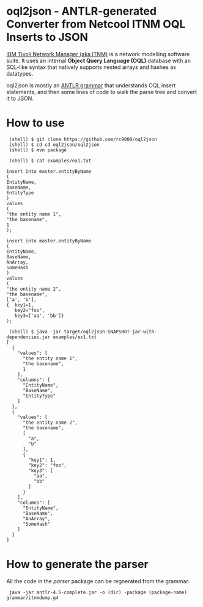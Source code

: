 # oql2json - ANTLR-generated Converter from Netcool ITNM OQL Inserts to JSON

[IBM Tivoli Network Manager (aka ITNM)](http://www-03.ibm.com/software/products/en/ibmtivolinetworkmanageripedition) 
is a network modelling software suite. It uses an internal **Object Query Language (OQL)** database with an SQL-like syntax that 
natively supports nested arrays and hashes as datatypes.

oql2json is mostly an [ANTLR grammar](https://github.com/rc9000/oql2json/blob/master/oql2json/grammar/ItnmDump.g4) 
that understands OQL insert statements, and then some lines of code to walk the parse tree and convert it to JSON.

# How to use 
 
     (shell) $ git clone https://github.com/rc9000/oql2json
     (shell) $ cd cd oql2json/oql2json
     (shell) $ mvn package
    
     (shell) $ cat examples/ex1.txt
    
    insert into master.entityByName
    (
    EntityName,
    BaseName,
    EntityType
    )
    values
    (
    "the entity name 1",
    "the basename",
    1
    );
    
    insert into master.entityByName
    (
    EntityName,
    BaseName,
    AnArray,
    SomeHash
    )
    values
    (
    "the entity name 2",
    "the basename",
    ['a', 'b'],
    {  key1=1,
       key2="foo",
       key3=['aa', 'bb']}
    );
    
     (shell) $ java -jar target/oql2json-SNAPSHOT-jar-with-dependencies.jar examples/ex1.txt
    [
      {
        "values": [
          "the entity name 1",
          "the basename",
          1
        ],
        "columns": [
          "EntityName",
          "BaseName",
          "EntityType"
        ]
      },
      {
        "values": [
          "the entity name 2",
          "the basename",
          [
            "a",
            "b"
          ],
          {
            "key1": 1,
            "key2": "foo",
            "key3": [
              "aa",
              "bb"
            ]
          }
        ],
        "columns": [
          "EntityName",
          "BaseName",
          "AnArray",
          "SomeHash"
        ]
      }
    ]

# How to generate the parser

All the code in the *parser* package can be regnerated from the grammar:

     java -jar antlr-4.5-complete.jar -o (dir) -package (package-name) grammar/itnmdump.g4
